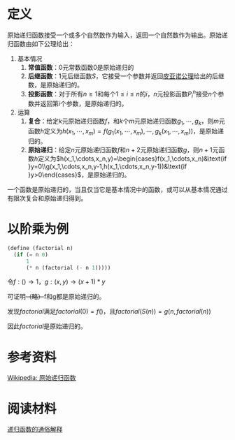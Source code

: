# 定义
原始递归函数接受一个或多个自然数作为输入，返回一个自然数作为输出。原始递归函数由如下公理给出：

1. 基本情况
   1. **常值函数**：0元常数函数$0$是原始递归的
   2. **后继函数**：1元后继函数$S$，它接受一个参数并返回[皮亚诺公理](https://zh.wikipedia.org/zh-cn/%E7%9A%AE%E4%BA%9A%E8%AF%BA%E5%85%AC%E7%90%86)给出的后继数，是原始递归的。
   3. **投影函数**：对于所有$n\ge1$和每个$1\le i\le n$的$i$，$n$元投影函数$P_i^n$接受$n$个参数并返回第$i$个参数，是原始递归的。
2. 运算
   1. **复合**：给定$k$元原始递归函数$f$，和$k$个$m$元原始递归函数$g_1,\cdots,g_k$，则$m$元函数$h$定义为$h(x_1,\cdots,x_m)=f(g_1(x_1,\cdots,x_m),\cdots,g_k(x_1,\cdots,x_m))$，是原始递归的。
   2. **原始递归**：给定$n$元原始递归函数$f$和$n+2$元原始递归函数$g$，则$n+1$元函数$h$定义为$h(x_1,\cdots,x_n,y)=\begin{cases}f(x_1,\cdots,x_n)&\text{if }y=0\\g(x_1,\cdots,x_n,y-1,h(x_1,\cdots,x_n,y-1))&\text{if }y>0\end{cases}$，是原始递归的。

一个函数是原始递归的，当且仅当它是基本情况中的函数，或可以从基本情况通过有限次复合和原始递归得到。

# 以阶乘为例

```scheme
(define (factorial n)
  (if (= n 0)
      1
      (* n (factorial (- n 1)))))
```

令$f: ()\to 1$，$g: (x, y)\to (x + 1) * y$

可证明~~（略）~~f和g都是原始递归的。

发现$factorial$满足$factorial(0)=f()$，且$factorial(S(n))=g(n, factorial(n))$

因此$factorial$是原始递归的。

# 参考资料

[Wikipedia: 原始递归函数](https://zh.wikipedia.org/zh-cn/%E5%8E%9F%E5%A7%8B%E9%80%92%E5%BD%92%E5%87%BD%E6%95%B0)

# 阅读材料

[递归函数的通俗解释](https://blog.sciencenet.cn/blog-320682-974114.html)
